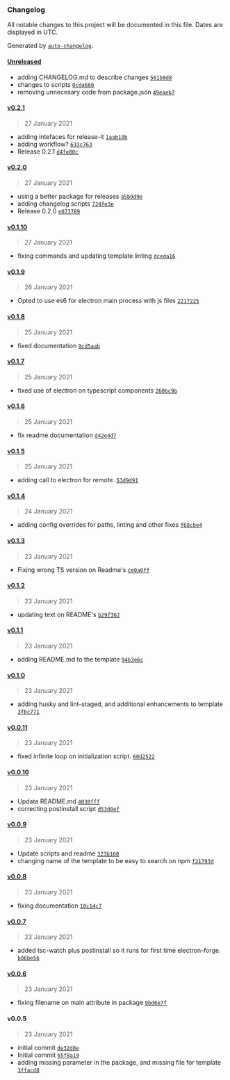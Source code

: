 ### Changelog

All notable changes to this project will be documented in this file. Dates are displayed in UTC.

Generated by [`auto-changelog`](https://github.com/CookPete/auto-changelog).

#### [Unreleased](https://github.com/tbogard/cra-template-ts-electron-react-eslint-prettier-airbnb/compare/v0.2.1...HEAD)

- adding CHANGELOG.md to describe changes [`561b0d8`](https://github.com/tbogard/cra-template-ts-electron-react-eslint-prettier-airbnb/commit/561b0d89fc15ccc8eb1ff4262fc4bbf85c48826f)
- changes to scripts [`0cda660`](https://github.com/tbogard/cra-template-ts-electron-react-eslint-prettier-airbnb/commit/0cda6606253391b762b1a4ca2e1d6c8d711a1cb6)
- removing unnecesary code from package.json [`49eaeb7`](https://github.com/tbogard/cra-template-ts-electron-react-eslint-prettier-airbnb/commit/49eaeb7b06e5089d2c3bf9c2002eec9b2052cfce)

#### [v0.2.1](https://github.com/tbogard/cra-template-ts-electron-react-eslint-prettier-airbnb/compare/v0.2.0...v0.2.1)

> 27 January 2021

- adding intefaces for release-it [`1aab10b`](https://github.com/tbogard/cra-template-ts-electron-react-eslint-prettier-airbnb/commit/1aab10bc23295acb15f9d3b7e0872b7baae1f979)
- adding workflow? [`633c763`](https://github.com/tbogard/cra-template-ts-electron-react-eslint-prettier-airbnb/commit/633c763d7ec2c2eb72c290d26095f0e455ae6ae4)
- Release 0.2.1 [`d4fe80c`](https://github.com/tbogard/cra-template-ts-electron-react-eslint-prettier-airbnb/commit/d4fe80cc4bb5af131c6a28cc1ebab487fbfab323)

#### [v0.2.0](https://github.com/tbogard/cra-template-ts-electron-react-eslint-prettier-airbnb/compare/v0.1.10...v0.2.0)

> 27 January 2021

- using a better package for releases [`a5b9d9e`](https://github.com/tbogard/cra-template-ts-electron-react-eslint-prettier-airbnb/commit/a5b9d9e71b78037b060cf0e2ba859275159b4f50)
- adding changelog scripts [`724fe3e`](https://github.com/tbogard/cra-template-ts-electron-react-eslint-prettier-airbnb/commit/724fe3e6b9a4717b4b2cce19c245cdac87d52127)
- Release 0.2.0 [`e073789`](https://github.com/tbogard/cra-template-ts-electron-react-eslint-prettier-airbnb/commit/e0737894f7391ec68063b2e50126a3d31c41dce8)

#### [v0.1.10](https://github.com/tbogard/cra-template-ts-electron-react-eslint-prettier-airbnb/compare/v0.1.9...v0.1.10)

> 27 January 2021

- fixing commands and updating template linting [`dceda16`](https://github.com/tbogard/cra-template-ts-electron-react-eslint-prettier-airbnb/commit/dceda160b4b2c9a660e1a701aa913b85151ca419)

#### [v0.1.9](https://github.com/tbogard/cra-template-ts-electron-react-eslint-prettier-airbnb/compare/v0.1.8...v0.1.9)

> 26 January 2021

- Opted to use es6 for electron main process with js files [`2217225`](https://github.com/tbogard/cra-template-ts-electron-react-eslint-prettier-airbnb/commit/2217225d9a800a5e77ff853c9a89a6c0d8c7c20e)

#### [v0.1.8](https://github.com/tbogard/cra-template-ts-electron-react-eslint-prettier-airbnb/compare/v0.1.7...v0.1.8)

> 25 January 2021

- fixed documentation [`9cd5aab`](https://github.com/tbogard/cra-template-ts-electron-react-eslint-prettier-airbnb/commit/9cd5aabea2b9726536ac1fc4ca276b246027ab0b)

#### [v0.1.7](https://github.com/tbogard/cra-template-ts-electron-react-eslint-prettier-airbnb/compare/v0.1.6...v0.1.7)

> 25 January 2021

- fixed use of electron on typescript components [`260bc9b`](https://github.com/tbogard/cra-template-ts-electron-react-eslint-prettier-airbnb/commit/260bc9bf2fee593d3b4ba52f00888787b3b9d4cd)

#### [v0.1.6](https://github.com/tbogard/cra-template-ts-electron-react-eslint-prettier-airbnb/compare/v0.1.5...v0.1.6)

> 25 January 2021

- fix readme documentation [`d42e4d7`](https://github.com/tbogard/cra-template-ts-electron-react-eslint-prettier-airbnb/commit/d42e4d743905b3db525170e81e0e62b9e88469a7)

#### [v0.1.5](https://github.com/tbogard/cra-template-ts-electron-react-eslint-prettier-airbnb/compare/v0.1.4...v0.1.5)

> 25 January 2021

- adding call to electron for remote. [`53d9d91`](https://github.com/tbogard/cra-template-ts-electron-react-eslint-prettier-airbnb/commit/53d9d911e66a4872c4fe10c628fce21a1585488a)

#### [v0.1.4](https://github.com/tbogard/cra-template-ts-electron-react-eslint-prettier-airbnb/compare/v0.1.3...v0.1.4)

> 24 January 2021

- adding config overrides for paths, linting and other fixes [`f68cbe4`](https://github.com/tbogard/cra-template-ts-electron-react-eslint-prettier-airbnb/commit/f68cbe493c11934f87afa554fbc3e2716b1fbc59)

#### [v0.1.3](https://github.com/tbogard/cra-template-ts-electron-react-eslint-prettier-airbnb/compare/v0.1.2...v0.1.3)

> 23 January 2021

- Fixing wrong TS version on Readme's [`ce0a0ff`](https://github.com/tbogard/cra-template-ts-electron-react-eslint-prettier-airbnb/commit/ce0a0ffad5e64e5b5f8e4cd02061086ceca8a246)

#### [v0.1.2](https://github.com/tbogard/cra-template-ts-electron-react-eslint-prettier-airbnb/compare/v0.1.1...v0.1.2)

> 23 January 2021

- updating text on README's [`b29f362`](https://github.com/tbogard/cra-template-ts-electron-react-eslint-prettier-airbnb/commit/b29f3624b7fe09cc3fb0eaabda09339526947dd6)

#### [v0.1.1](https://github.com/tbogard/cra-template-ts-electron-react-eslint-prettier-airbnb/compare/v0.1.0...v0.1.1)

> 23 January 2021

- adding README.md to the template [`94b3e6c`](https://github.com/tbogard/cra-template-ts-electron-react-eslint-prettier-airbnb/commit/94b3e6ca9bac827062629c5a9cdd565a46cb9303)

#### [v0.1.0](https://github.com/tbogard/cra-template-ts-electron-react-eslint-prettier-airbnb/compare/v0.0.11...v0.1.0)

> 23 January 2021

- adding husky and lint-staged, and additional enhancements to template [`3fbc771`](https://github.com/tbogard/cra-template-ts-electron-react-eslint-prettier-airbnb/commit/3fbc77108c333a48cb78f227faef5b8a755675bd)

#### [v0.0.11](https://github.com/tbogard/cra-template-ts-electron-react-eslint-prettier-airbnb/compare/v0.0.10...v0.0.11)

> 23 January 2021

- fixed infinite loop on initialization script. [`60d2522`](https://github.com/tbogard/cra-template-ts-electron-react-eslint-prettier-airbnb/commit/60d252224710216387a95723419522381bfd5dc7)

#### [v0.0.10](https://github.com/tbogard/cra-template-ts-electron-react-eslint-prettier-airbnb/compare/v0.0.9...v0.0.10)

> 23 January 2021

- Update README.md [`4030fff`](https://github.com/tbogard/cra-template-ts-electron-react-eslint-prettier-airbnb/commit/4030fff64b9fede81c3b52a01762edce62f78b2a)
- correcting postinstall script [`d53d0ef`](https://github.com/tbogard/cra-template-ts-electron-react-eslint-prettier-airbnb/commit/d53d0efc41f580be91b03890929a1bd502ee3282)

#### [v0.0.9](https://github.com/tbogard/cra-template-ts-electron-react-eslint-prettier-airbnb/compare/v0.0.8...v0.0.9)

> 23 January 2021

- Update scripts and readme [`323b168`](https://github.com/tbogard/cra-template-ts-electron-react-eslint-prettier-airbnb/commit/323b16876ccaab9509649982a31e1d829e1ee929)
- changing name of the template to be easy to search on npm [`f21793d`](https://github.com/tbogard/cra-template-ts-electron-react-eslint-prettier-airbnb/commit/f21793d48f7b347e04eb5b6961ba90f32a8e31b6)

#### [v0.0.8](https://github.com/tbogard/cra-template-ts-electron-react-eslint-prettier-airbnb/compare/v0.0.7...v0.0.8)

> 23 January 2021

- fixing documentation [`10c14c7`](https://github.com/tbogard/cra-template-ts-electron-react-eslint-prettier-airbnb/commit/10c14c7659972d7447bf15f47032303ce5666dc9)

#### [v0.0.7](https://github.com/tbogard/cra-template-ts-electron-react-eslint-prettier-airbnb/compare/v0.0.6...v0.0.7)

> 23 January 2021

- added tsc-watch plus postinstall so it runs for first time electron-forge. [`b06be56`](https://github.com/tbogard/cra-template-ts-electron-react-eslint-prettier-airbnb/commit/b06be563abea18ad2c311601775ad6b4d1c1db08)

#### [v0.0.6](https://github.com/tbogard/cra-template-ts-electron-react-eslint-prettier-airbnb/compare/v0.0.5...v0.0.6)

> 23 January 2021

- fixing filename on main attribute in package [`9bd6e7f`](https://github.com/tbogard/cra-template-ts-electron-react-eslint-prettier-airbnb/commit/9bd6e7f0d56820af21e6c328bf735590e882b332)

#### v0.0.5

> 23 January 2021

- initial commit [`de32d8e`](https://github.com/tbogard/cra-template-ts-electron-react-eslint-prettier-airbnb/commit/de32d8e3cf8c61ea4e9759b0d52fbd268a86405e)
- Initial commit [`65f8a19`](https://github.com/tbogard/cra-template-ts-electron-react-eslint-prettier-airbnb/commit/65f8a1906045242ac41ca53d83ab6c88a89f9787)
- adding missing parameter in the package, and missing file for template [`3ffacd8`](https://github.com/tbogard/cra-template-ts-electron-react-eslint-prettier-airbnb/commit/3ffacd82f959430b5fe4f0c234b213fe4064c2dd)
